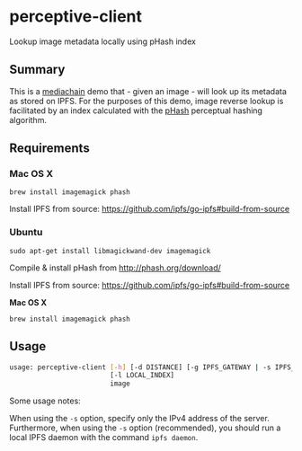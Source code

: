 # perceptive-client

Lookup image metadata locally using pHash index

## Summary

This is a [mediachain](https://medium.com/mine-labs/mediachain-483f49cbe37a)
demo that - given an image - will look up its metadata as stored on IPFS. For
the purposes of this demo, image reverse lookup is facilitated by an index
calculated with the [pHash](http://phash.org/) perceptual hashing algorithm.

## Requirements

### Mac OS X

`brew install imagemagick phash`

Install IPFS from source: https://github.com/ipfs/go-ipfs#build-from-source

### Ubuntu

`sudo apt-get install libmagickwand-dev imagemagick`

Compile & install pHash from http://phash.org/download/

Install IPFS from source: https://github.com/ipfs/go-ipfs#build-from-source

**Mac OS X**

`brew install imagemagick phash`

## Usage

```bash
usage: perceptive-client [-h] [-d DISTANCE] [-g IPFS_GATEWAY | -s IPFS_SERVER]
                         [-l LOCAL_INDEX]
                         image
```

Some usage notes:

When using the `-s` option, specify only the IPv4 address of the server.
Furthermore, when using the `-s` option (recommended), you should run a local
IPFS daemon with the command `ipfs daemon`.
